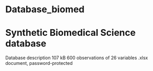 # Database_biomed

# Synthetic Biomedical Science database

Database description
107 kB
600 observations of 26 variables
.xlsx document, password-protected
